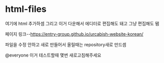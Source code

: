 # html-files
여기에 html 추가하셈
그리고 이거 다운해서 에디터로 편집해도 돼고 그냥 편집해도 됌


페이지 링크--https://entry-group.github.io/urcabish-website-korean/

파일을 수정 안하고 새로 만들어서 올릴때는 repository새로 만드셈


@everyone 이거 테스트할때 몇번 새로고침해주세요
